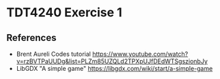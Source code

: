 # TDT4240 Exercise 1

## References

- Brent Aureli Codes tutorial https://www.youtube.com/watch?v=rzBVTPaUUDg&list=PLZm85UZQLd2TPXpUJfDEdWTSgszionbJy
- LibGDX "A simple game" https://libgdx.com/wiki/start/a-simple-game